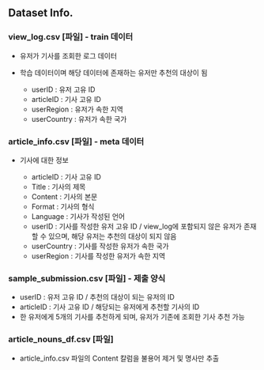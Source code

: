 ## Dataset Info.

### view_log.csv [파일] - train 데이터
- 유저가 기사를 조회한 로그 데이터
- 학습 데이터이며 해당 데이터에 존재하는 유저만 추천의 대상이 됨

  
  - userID : 유저 고유 ID
  - articleID : 기사 고유 ID
  - userRegion : 유저가 속한 지역
  - userCountry : 유저가 속한 국가




### article_info.csv [파일] - meta 데이터
- 기사에 대한 정보

  
  - articleID : 기사 고유 ID
  - Title : 기사의 제목
  - Content : 기사의 본문
  - Format : 기사의 형식
  - Language : 기사가 작성된 언어
  - userID : 기사를 작성한 유저 고유 ID  / view_log에 포함되지 않은 유저가 존재할 수 있으며, 해당 유저는 추천의 대상이 되지 않음
  - userCountry : 기사를 작성한 유저가 속한 국가
  - userRegion : 기사를 작성한 유저가 속한 지역




### sample_submission.csv [파일] - 제출 양식
  - userID : 유저 고유 ID  / 추천의 대상이 되는 유저의 ID
  - articleID : 기사 고유 ID / 해당되는 유저에게 추천할 기사의 ID
  - 한 유저에게 5개의 기사를 추천하게 되며, 유저가 기존에 조회한 기사 추천 가능



### article_nouns_df.csv [파일] 
- article_info.csv 파일의 Content 칼럼을 불용어 제거 및 명사만 추출
